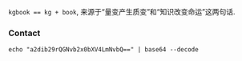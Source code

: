 `kgbook == kg + book`, 来源于“量变产生质变”和“知识改变命运”这两句话.

### Contact ###
```shell
echo "a2dib29rQGNvb2x0bXV4LmNvbQ==" | base64 --decode
```
